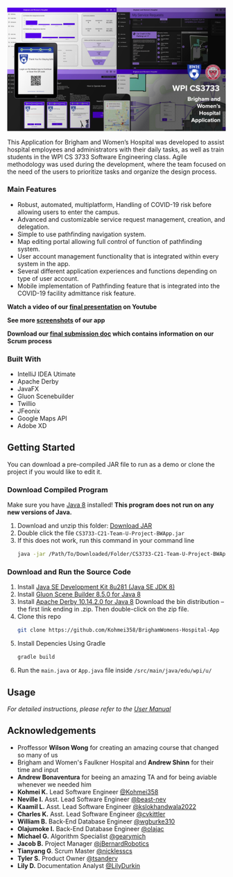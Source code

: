 <!-- ABOUT THE PROJECT -->
[![Product Name Screen Shot][product-screenshot]](https://youtu.be/84nr0pFNmIE)

This Application for Brigham and Women’s Hospital was developed to assist hospital
employees and administrators with their daily tasks, as well as train students in the WPI CS
3733 Software Engineering class. Agile methodology was used during the development,
where the team focused on the need of the users to prioritize tasks and organize the design
process.

### Main Features
* Robust, automated, multiplatform, Handling of COVID-19 risk before allowing users to enter the campus.
* Advanced and customizable service request management, creation, and delegation.
* Simple to use pathfinding navigation system.
* Map editing portal allowing full control of function of pathfinding system.
* User account management functionality that is integrated within every system in the app.
* Several different application experiences and functions depending on type of user account.
* Mobile implementation of Pathfinding feature that is integrated into the COVID-19 facility admittance risk feature.

**Watch a video of our [final presentation](https://youtu.be/84nr0pFNmIE) on Youtube**

**See more [screenshots](https://drive.google.com/drive/folders/1IVsE6aBYgut-1ja_xGQBNLKaQGX4bQh1?usp=sharing) of our app**

**Download our [final submission doc](https://docs.google.com/document/d/1isP2y5EyYgsyj1HRhtxLBZyQ3JKt5DbxevlvPPygO1I/edit?usp=sharing) which contains information on our Scrum process**

### Built With

* IntelliJ IDEA Utimate
* Apache Derby
* JavaFX
* Gluon Scenebuilder
* Twillio
* JFeonix
* Google Maps API
* Adobe XD


<!-- GETTING STARTED -->
## Getting Started

You can download a pre-compiled JAR file to run as a demo or clone the project if you would like to edit it.

### Download Compiled Program
Make sure you have [Java 8](https://www.oracle.com/technetwork/java/javase/downloads/index.html) installed! **This program does not run on any new versions of Java.**

1. Download and unzip this folder: [Download JAR](https://drive.google.com/file/d/1WHYaf3kWZZlwsQCP4EVbTBOdXofKgJuf/view?usp=sharing)
2. Double click the file ```CS3733-C21-Team-U-Project-BWApp.jar```
3. If this does not work, run this command in your command line
   ```sh
   java -jar /Path/To/Downloaded/Folder/CS3733-C21-Team-U-Project-BWApp.jar
   ```

### Download and Run the Source Code

1. Install [Java SE Development Kit 8u281 (Java SE JDK 8)](https://www.oracle.com/technetwork/java/javase/downloads/index.html)
2. Install [Gluon Scene Builder 8.5.0 for Java 8](https://gluonhq.com/products/scene-builder/)
3. Install [Apache Derby 10.14.2.0 for Java 8](https://db.apache.org/derby/derby_downloads.html#For+Java+8+and+Higher) 
Download the bin distribution – the first link ending in .zip. Then double-click on the zip file.
4. Clone this repo
   ```sh
   git clone https://github.com/Kohmei358/BrighamWomens-Hospital-App
   ```
3. Install Depencies Using Gradle
   ```sh
   gradle build
   ```
4. Run the ```main.java``` or ```App.java``` file inside ```/src/main/java/edu/wpi/u/```



<!-- USAGE EXAMPLES -->
## Usage

_For detailed instructions, please refer to the [User Manual](https://docs.google.com/document/d/1gUSwUJI3Mz1sdK1vI5OzYh0ZP3KuNdfVIq-Mwi4Yq8E/edit?usp=sharing)_


<!-- ACKNOWLEDGEMENTS -->
## Acknowledgements
* Proffessor **Wilson Wong** for creating an amazing course that changed so many of us
* Brigham and Women's Faulkner Hospital and **Andrew Shinn** for their time and input
* **Andrew Bonaventura** for beeing an amazing TA and for being aviable whenever we needed him
* **Kohmei K.**	Lead Software Engineer [@Kohmei358](https://github.com/Kohmei358)
* **Neville I.**	Asst. Lead Software Engineer [@beast-nev](https://github.com/beast-nev)
* **Kaamil L.**	Asst. Lead Software Engineer [@kslokhandwala2022](https://github.com/kslokhandwala2022)
* **Charles K.**	Asst. Lead Software Engineer [@cvkittler](https://github.com/cvkittler)
* **William B.**	Back-End Database Engineer [@wgburke310](https://github.com/wgburke310)
* **Olajumoke I.**	Back-End Database Engineer	[@olajac](https://github.com/olajac)
* **Michael G.**	Algorithm Specialist	[@gearymich](https://github.com/gearymich)
* **Jacob B.**	Project Manager	[@jBernardRobotics](https://github.com/jBernardRobotics)
* **Tianyang G**.	Scrum Master [@nicklesscs](https://github.com/nicklesscs)
* **Tyler S.**	Product Owner	[@tsanderv](https://github.com/tsanderv)
* **Lily D.**	Documentation Analyst	[@LilyDurkin](https://github.com/LilyDurkin)


[product-screenshot]: BWHeathFinalPoster.jpg
